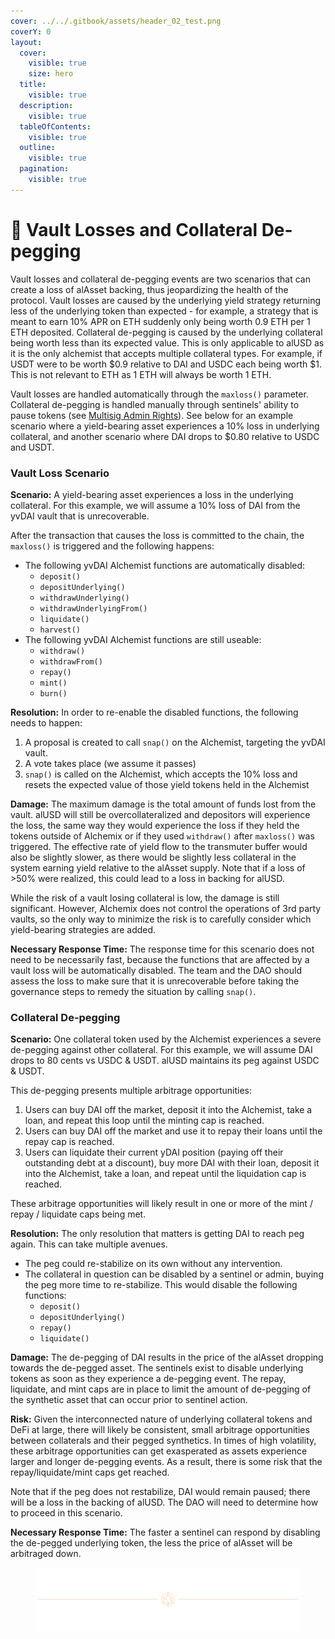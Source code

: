 ```yaml
---
cover: ../../.gitbook/assets/header_02_test.png
coverY: 0
layout:
  cover:
    visible: true
    size: hero
  title:
    visible: true
  description:
    visible: true
  tableOfContents:
    visible: true
  outline:
    visible: true
  pagination:
    visible: true
---
```


# 🏦 Vault Losses and Collateral De-pegging

Vault losses and collateral de-pegging events are two scenarios that can create a loss of alAsset backing, thus jeopardizing the health of the protocol. Vault losses are caused by the underlying yield strategy returning less of the underlying token than expected - for example, a strategy that is meant to earn 10% APR on ETH suddenly only being worth 0.9 ETH per 1 ETH deposited. Collateral de-pegging is caused by the underlying collateral being worth less than its expected value. This is only applicable to alUSD as it is the only alchemist that accepts multiple collateral types. For example, if USDT were to be worth $0.9 relative to DAI and USDC each being worth $1. This is not relevant to ETH as 1 ETH will always be worth 1 ETH.

Vault losses are handled automatically through the `maxloss()` parameter. Collateral de-pegging is handled manually through sentinels' ability to pause tokens (see [Multisig Admin Rights](https://alchemix-finance.gitbook.io/user-docs/alchemix-dao/the-alchemix-dao/governance-process/multisig-admin-rights)). See below for an example scenario where a yield-bearing asset experiences a 10% loss in underlying collateral, and another scenario where DAI drops to $0.80 relative to USDC and USDT.

### Vault Loss Scenario <a href="#vault-loss-scenario" id="vault-loss-scenario"></a>

**Scenario:** A yield-bearing asset experiences a loss in the underlying collateral. For this example, we will assume a 10% loss of DAI from the yvDAI vault that is unrecoverable.

After the transaction that causes the loss is committed to the chain, the `maxloss()` is triggered and the following happens:

* The following yvDAI Alchemist functions are automatically disabled:
  * `deposit()`
  * `depositUnderlying()`
  * `withdrawUnderlying()`
  * `withdrawUnderlyingFrom()`
  * `liquidate()`
  * `harvest()`
* The following yvDAI Alchemist functions are still useable:
  * `withdraw()`
  * `withdrawFrom()`
  * `repay()`
  * `mint()`
  * `burn()`

**Resolution:** In order to re-enable the disabled functions, the following needs to happen:

1. A proposal is created to call `snap()` on the Alchemist, targeting the yvDAI vault.
2. A vote takes place (we assume it passes)
3. `snap()` is called on the Alchemist, which accepts the 10% loss and resets the expected value of those yield tokens held in the Alchemist

**Damage:** The maximum damage is the total amount of funds lost from the vault. alUSD will still be overcollateralized and depositors will experience the loss, the same way they would experience the loss if they held the tokens outside of Alchemix or if they used `withdraw()` after `maxloss()` was triggered. The effective rate of yield flow to the transmuter buffer would also be slightly slower, as there would be slightly less collateral in the system earning yield relative to the alAsset supply. Note that if a loss of >50% were realized, this could lead to a loss in backing for alUSD.

While the risk of a vault losing collateral is low, the damage is still significant. However, Alchemix does not control the operations of 3rd party vaults, so the only way to minimize the risk is to carefully consider which yield-bearing strategies are added.

**Necessary Response Time:** The response time for this scenario does not need to be necessarily fast, because the functions that are affected by a vault loss will be automatically disabled. The team and the DAO should assess the loss to make sure that it is unrecoverable before taking the governance steps to remedy the situation by calling `snap()`.

### Collateral De-pegging <a href="#collateral-de-pegging" id="collateral-de-pegging"></a>

**Scenario:** One collateral token used by the Alchemist experiences a severe de-pegging against other collateral. For this example, we will assume DAI drops to 80 cents vs USDC & USDT. alUSD maintains its peg against USDC & USDT.

This de-pegging presents multiple arbitrage opportunities:

1. Users can buy DAI off the market, deposit it into the Alchemist, take a loan, and repeat this loop until the minting cap is reached.
2. Users can buy DAI off the market and use it to repay their loans until the repay cap is reached.
3. Users can liquidate their current yDAI position (paying off their outstanding debt at a discount), buy more DAI with their loan, deposit it into the Alchemist, take a loan, and repeat until the liquidation cap is reached.

These arbitrage opportunities will likely result in one or more of the mint / repay / liquidate caps being met.

**Resolution:** The only resolution that matters is getting DAI to reach peg again. This can take multiple avenues.

* The peg could re-stabilize on its own without any intervention.
* The collateral in question can be disabled by a sentinel or admin, buying the peg more time to re-stabilize. This would disable the following functions:
  * `deposit()`
  * `depositUnderlying()`
  * `repay()`
  * `liquidate()`

**Damage:** The de-pegging of DAI results in the price of the alAsset dropping towards the de-pegged asset. The sentinels exist to disable underlying tokens as soon as they experience a de-pegging event. The repay, liquidate, and mint caps are in place to limit the amount of de-pegging of the synthetic asset that can occur prior to sentinel action.

**Risk:** Given the interconnected nature of underlying collateral tokens and DeFi at large, there will likely be consistent, small arbitrage opportunities between collaterals and their pegged synthetics. In times of high volatility, these arbitrage opportunities can get exasperated as assets experience larger and longer de-pegging events. As a result, there is some risk that the repay/liquidate/mint caps get reached.

Note that if the peg does not restabilize, DAI would remain paused; there will be a loss in the backing of alUSD. The DAO will need to determine how to proceed in this scenario.

**Necessary Response Time:** The faster a sentinel can respond by disabling the de-pegged underlying token, the less the price of alAsset will be arbitraged down.

<figure><img src="../../.gitbook/assets/header_02_test.png" alt=""><figcaption></figcaption></figure>
